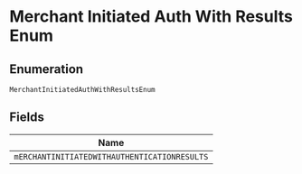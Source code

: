
# Merchant Initiated Auth With Results Enum

## Enumeration

`MerchantInitiatedAuthWithResultsEnum`

## Fields

| Name |
|  --- |
| `mERCHANTINITIATEDWITHAUTHENTICATIONRESULTS` |

